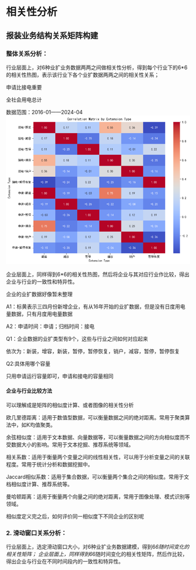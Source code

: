 # 相关性分析

## 报装业务结构关系矩阵构建

### 整体关系分析：

行业层面上，对6种业扩业务数据两两之间做相关性分析，得到每个行业下的6*6的相关性热图，表示该行业下各个业扩数据两两之间的相关性关系；

申请比接电重要

全社会用电总计

数据范围：2016-01——2024-04
![alt text](Figs/相关性热力图-全社会用电.png)

企业层面上，同样得到6*6的相关性热图，然后将企业与其对应行业作比较，得出企业与行业的一致性和特异性。

企业的业扩数据好像暂未整理

A1：标黄表示三四月份新增企业，有从16年开始的业扩数据，但是没有日度用电量数据，只有月度用电量数据

A2：申请时间：申请；归档时间：接电

Q1：企业数据的业扩类型有9个，这些与行业之间如何对应起来

依次为：新装，增容，新装，暂停，暂停恢复，销户，减容，暂停，暂停恢复

Q2:具体用哪个容量

只用申请运行容量即可，申请和接电的容量相同

#### 企业与行业比较方法

可以理解成是矩阵的相似度计算、或者图像的相关性分析

欧几里德距离：适用于数值型数据，可以衡量数据之间的绝对距离。常用于聚类算法中，如K均值聚类。

余弦相似度：适用于文本数据、向量数据等，可以衡量数据之间的方向相似度而不受数据大小的影响。常用于文本挖掘、推荐系统等领域。

相关系数：适用于衡量两个变量之间的线性相关性，可以用于分析变量之间的关联程度。常用于统计分析和数据挖掘中。

Jaccard相似系数：适用于集合数据，可以衡量两个集合之间的相似度。常用于文档相似度计算、推荐系统等。

曼哈顿距离：适用于衡量两个向量之间的绝对距离，常用于图像处理、模式识别等领域。


相似度定义完之后，如何评价同一相似度下不同企业的区别呢


### 2.  滑动窗口关系分析：
行业层面上，选定滑动窗口大小，对6种业扩业务数据建模，得到6*6随时间变化的相关性矩阵；
企业层面上，同样得到6*6随时间变化的相关性矩阵，然后作比较，得出企业与行业在不同时间段内的一致性和特异性。


